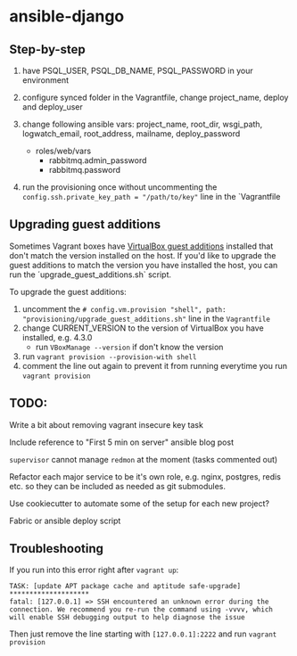ansible-django
==============

Step-by-step
------------

1. have PSQL_USER, PSQL_DB_NAME, PSQL_PASSWORD in your environment

2. configure synced folder in the Vagrantfile, change project_name, deploy and deploy_user

3. change following ansible vars: project_name, root_dir, wsgi_path, logwatch_email, root_address, mailname, deploy_password
    * roles/web/vars
        * rabbitmq.admin_password
        * rabbitmq.password

4. run the provisioning once without uncommenting the `config.ssh.private_key_path = "/path/to/key"` line in the `Vagrantfile


Upgrading guest additions
-------------------------

Sometimes Vagrant boxes have [VirtualBox guest additions](http://www.virtualbox.org/manual/ch04.html) installed that don't match the version installed on the host.
If you'd like to upgrade the guest additions to match the version you have installed the host, you can run the ´upgrade_guest_additions.sh` script.

To upgrade the guest additions:

1. uncomment the `# config.vm.provision "shell", path: "provisioning/upgrade_guest_additions.sh"` line in the `Vagrantfile`
2. change CURRENT_VERSION to the version of VirtualBox you have installed, e.g. 4.3.0
    * run `VBoxManage --version` if don't know the version
3. run `vagrant provision --provision-with shell`
4. comment the line out again to prevent it from running everytime you run `vagrant provision`


TODO:
-----

Write a bit about removing vagrant insecure key task

Include reference to "First 5 min on server" ansible blog post

`supervisor` cannot manage `redmon` at the moment (tasks commented out)

Refactor each major service to be it's own role, e.g. nginx, postgres, redis etc. so they can be included as needed as git submodules.

Use cookiecutter to automate some of the setup for each new project?

Fabric or ansible deploy script


Troubleshooting
---------------

If you run into this error right after `vagrant up`:

```
TASK: [update APT package cache and aptitude safe-upgrade] ********************
fatal: [127.0.0.1] => SSH encountered an unknown error during the connection. We recommend you re-run the command using -vvvv, which will enable SSH debugging output to help diagnose the issue
```

Then just remove the line starting with `[127.0.0.1]:2222` and run `vagrant provision`

